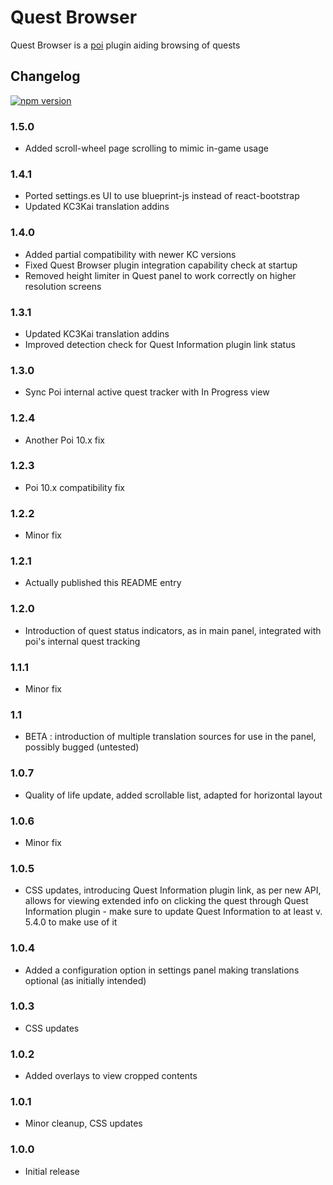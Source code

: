 # Quest Browser

Quest Browser is a [poi](https://github.com/poooi/poi) plugin aiding browsing of quests

## Changelog

[![npm version](https://badge.fury.io/js/poi-plugin-quest-browser.svg)](https://badge.fury.io/js/poi-plugin-quest-browser)

### 1.5.0

- Added scroll-wheel page scrolling to mimic in-game usage

### 1.4.1

- Ported settings.es UI to use blueprint-js instead of react-bootstrap
- Updated KC3Kai translation addins

### 1.4.0

- Added partial compatibility with newer KC versions
- Fixed Quest Browser plugin integration capability check at startup
- Removed height limiter in Quest panel to work correctly on higher resolution screens

### 1.3.1

- Updated KC3Kai translation addins
- Improved detection check for Quest Information plugin link status

### 1.3.0

- Sync Poi internal active quest tracker with In Progress view

### 1.2.4

- Another Poi 10.x fix

### 1.2.3

- Poi 10.x compatibility fix

### 1.2.2

- Minor fix

### 1.2.1

- Actually published this README entry

### 1.2.0

- Introduction of quest status indicators, as in main panel, integrated with poi's internal quest tracking

### 1.1.1

- Minor fix

### 1.1

- BETA : introduction of multiple translation sources for use in the panel, possibly bugged (untested)

### 1.0.7

- Quality of life update, added scrollable list, adapted for horizontal layout

### 1.0.6

- Minor fix

### 1.0.5

- CSS updates, introducing Quest Information plugin link, as per new API, allows for viewing extended info on clicking the quest through Quest Information plugin - make sure to update Quest Information to at least v. 5.4.0 to make use of it

### 1.0.4

- Added a configuration option in settings panel making translations optional (as initially intended)

### 1.0.3

- CSS updates

### 1.0.2

- Added overlays to view cropped contents

### 1.0.1

- Minor cleanup, CSS updates

### 1.0.0

- Initial release